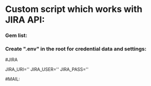 # Custom script which works with JIRA API:

### Gem list:

### Create ".env" in the root for credential data and settings:

#JIRA

JIRA_URI=''
JIRA_USER=''
JIRA_PASS=''

#MAIL:
